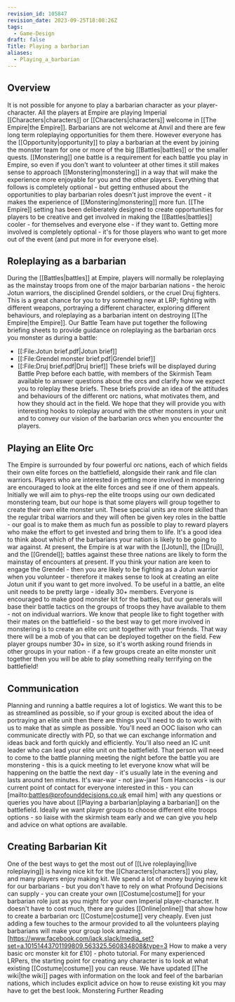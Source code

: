 ```yaml
---
revision_id: 105847
revision_date: 2023-09-25T18:08:26Z
tags:
  - Game-Design
draft: false
Title: Playing a barbarian
aliases:
  - Playing_a_barbarian
---
```

## Overview
It is not possible for anyone to play a barbarian character as your player-character. All the players at Empire are playing Imperial [[Characters|characters]] or [[Characters|characters]] welcome in [[The Empire|the Empire]]. Barbarians are not welcome at Anvil and there are few long term roleplaying opportunities for them there. However everyone has the [[Opportunity|opportunity]] to play a barbarian at the event by joining the monster team for one or more of the big [[Battles|battles]] or the smaller quests.
[[Monstering]] one battle is a requirement for each battle you play in Empire, so even if you don't want to volunteer at other times it still makes sense to approach [[Monstering|monstering]] in a way that will make the experience more enjoyable for you and the other players. Everything that follows is completely optional - but getting enthused about the opportunities to play barbarian roles doesn't just improve the event - it makes the experience of [[Monstering|monstering]] more fun.
[[The Empire]] setting has been deliberately designed to create opportunities for players to be creative and get involved in making the [[Battles|battles]] cooler - for themselves and everyone else - if they want to. Getting more involved is completely optional - it's for those players who want to get more out of the event (and put more in for everyone else).
## Roleplaying as a barbarian
During the [[Battles|battles]] at Empire, players will normally be roleplaying as the mainstay troops from one of the major barbarian nations - the heroic Jotun warriors, the disciplined Grendel soldiers, or the cruel Druj fighters. This is a great chance for you to try something new at LRP; fighting with different weapons, portraying a different character, exploring different behaviours, and roleplaying as a barbarian intent on destroying [[The Empire|the Empire]].
Our Battle Team have put together the following briefing sheets to provide guidance on roleplaying as the barbarian orcs you monster as during a battle:
* [[:File:Jotun brief.pdf|Jotun brief]]
* [[:File:Grendel monster brief.pdf|Grendel brief]]
* [[:File:Druj brief.pdf|Druj brief]]
These briefs will be displayed during Battle Prep before each battle, with members of the Skirmish Team available to answer questions about the orcs and clarify how we expect you to roleplay these briefs. These briefs provide an idea of the attitudes and behaviours of the different orc nations, what motivates them, and how they should act in the field. We hope that they will provide you with interesting hooks to roleplay around with the other monsters in your unit and to convey our vision of the barbarian orcs when you encounter the players.
## Playing an Elite Orc
The Empire is surrounded by four powerful orc nations, each of which fields their own elite forces on the battlefield, alongside their rank and file clan warriors. Players who are interested in getting more involved in monstering are encouraged to look at the elite forces and see if one of them appeals. Initially we will aim to phys-rep the elite troops using our own dedicated monstering team, but our hope is that some players will group together to create their own elite monster unit. These special units are more skilled than the regular tribal warriors and they will often be given key roles in the battle - our goal is to make them as much fun as possible to play to reward players who make the effort to get invested and bring them to life.
It's a good idea to think about which of the barbarians your nation is likely to be going to war against. At present, the Empire is at war with the [[Jotun]], the [[Druj]], and the [[Grendel]]; battles against these three nations are likely to form the mainstay of encounters at present. If you think your nation are keen to engage the Grendel - then you are likely to be fighting as a Jotun warrior when you volunteer - therefore it makes sense to look at creating an elite Jotun unit if you want to get more involved.
To be useful in a battle, an elite unit needs to be pretty large - ideally 30+ members. Everyone is encouraged to make good monster kit for the battles, but our generals will base their battle tactics on the groups of troops they have available to them - not on individual warriors. We know that people like to fight together with their mates on the battlefield - so the best way to get more involved in monstering is to create an elite orc unit together with your friends. That way there will be a mob of you that can be deployed together on the field. Few player groups number 30+ in size, so it's worth asking round friends in other groups in your nation - if a few groups create an elite monster unit together then you will be able to play something really terrifying on the battlefield!
## Communication
Planning and running a battle requires a lot of logistics. We want this to be as streamlined as possible, so if your group is excited about the idea of portraying an elite unit then there are things you'll need to do to work with us to make that as simple as possible. You'll need an OOC liaison who can communicate directly with PD, so that we can exchange information and ideas back and forth quickly and efficiently.
You'll also need an IC unit leader who can lead your elite unit on the battlefield. That person will need to come to the battle planning meeting the night before the battle you are monstering - this is a quick meeting to let everyone know what will be happening on the battle the next day - it's usually late in the evening and lasts around ten minutes. It's war-war - not jaw-jaw!
Tom Hancocks - is our current point of contact for everyone interested in this - you can [mailto:battles@profounddecisions.co.uk email him] with any questions or queries you have about [[Playing a barbarian|playing a barbarian]] on the battlefield. Ideally we want player groups to choose different elite troops options - so liaise with the skirmish team early and we can give you help and advice on what options are available.
## Creating Barbarian Kit
One of the best ways to get the most out of [[Live roleplaying|live roleplaying]] is having nice kit for the [[Characters|characters]] you play, and many players enjoy making kit. We spend a lot of money buying new kit for our barbarians - but you don't have to rely on what Profound Decisions can supply - you can create your own [[Costume|costume]] for your barbarian role just as you might for your own Imperial player-character.
It doesn't have to cost much, there are guides [[Online|online]] that show how to create a barbarian orc [[Costume|costume]] very cheaply. Even just adding a few touches to the armour provided to all the volunteers playing barbarians will make your group look amazing.
[https://www.facebook.com/jack.slack/media_set?set=a.10151443701199809.563325.560834808&type=3 How to make a very basic orc monster kit for £10] - photo tutorial.
For many experienced LRPers, the starting point for creating any character is to look at what existing [[Costume|costume]] you can reuse. We have updated [[The wiki|the wiki]] pages with information on the look and feel of the barbarian nations, which includes explicit advice on how to reuse existing kit you may have to get the best look.
Monstering Further Reading